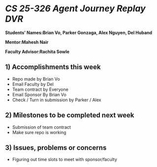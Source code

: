 # *CS 25-326 Agent Journey Replay DVR*

**Students' Names:Brian Vo, Parker Gonzaga, Alex Nguyen, Del Huband**

**Mentor:Mahesh Nair**

**Faculty Advisor:Rachita Sowle**

## 1) Accomplishments this week ##
   - Repo made by Brian Vo
   - Email Faculty by Del
   - Team contract by Everyone
   - Email Sponsor By Brian Vo
   - Check / Turn in submission by Parker / Alex

## 2) Milestones to be completed next week ##
   - Submission of team contract
   - Make sure repo is working

## 3) Issues, problems or concerns ##
   - Figuring out time slots to meet with sponsor/faculty
   


